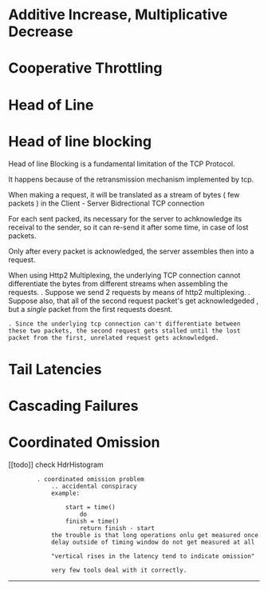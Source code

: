 
# Additive Increase, Multiplicative Decrease

# Cooperative Throttling

# Head of Line

# Head of line blocking

Head of line Blocking is a fundamental limitation of the TCP Protocol.

It happens because of the retransmission mechanism implemented by tcp.

When making a request, it will be translated as a stream of bytes ( few packets ) in the Client - Server Bidrectional TCP connection

For each sent packed, its necessary for the server to achknowledge its receival to the sender, so it can re-send it after some time, in case of lost packets.

Only after every packet is acknowledged, the server assembles then into a request.

When using Http2 Multiplexing, the underlying TCP connection cannot differentiate the bytes from different streams when assembling the requests.
    . Suppose we send 2 requests by means of http2 multiplexing.
    . Suppose also, that all of the second request packet's get acknowledgeded , but a *single* packet from the first requests doesnt.

    . Since the underlying tcp connection can't differentiate between these two packets, the second request gets stalled until the lost packet from the first, unrelated request gets acknowledged. 

# Tail Latencies

# Cascading Failures

# Coordinated Omission

[[todo]]
check HdrHistogram

            . coordinated omission problem
                .. accidental conspiracy
                example:
                    
                    start = time()
                        do
                    finish = time()
                        return finish - start
                the trouble is that long operations onlu get measured once
                delay outside of timing window do not get measured at all
                
                "vertical rises in the latency tend to indicate omission"

                very few tools deal with it correctly.


___

